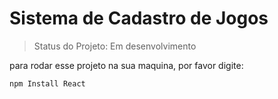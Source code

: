 # Sistema de Cadastro de Jogos # 

> Status do Projeto: Em desenvolvimento

para rodar esse projeto na sua maquina, por favor digite: 

```
npm Install React
```


